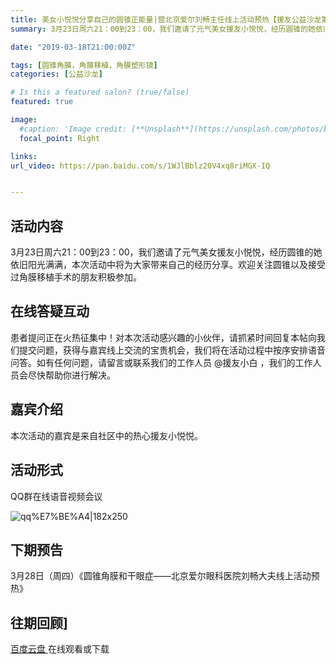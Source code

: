 ```yaml
---
title: 美女小悦悦分享自己的圆锥正能量|暨北京爱尔刘畅主任线上活动预热【援友公益沙龙第48期】
summary: 3月23日周六21：00到23：00，我们邀请了元气美女援友小悦悦，经历圆锥的她依旧阳光满满，本次活动中将为大家带来自己的经历分享！

date: "2019-03-18T21:00:00Z"

tags: [圆锥角膜，角膜移植，角膜塑形镜]
categories: [公益沙龙]

# Is this a featured salon? (true/false)
featured: true

image:
  #caption: 'Image credit: [**Unsplash**](https://unsplash.com/photos/bzdhc5b3Bxs)'
  focal_point: Right

links:
url_video: https://pan.baidu.com/s/1WJlBblz20V4xq8riMGX-IQ


---
```


## 活动内容

3月23日周六21：00到23：00，我们邀请了元气美女援友小悦悦，经历圆锥的她依旧阳光满满，本次活动中将为大家带来自己的经历分享。欢迎关注圆锥以及接受过角膜移植手术的朋友积极参加。 

## 在线答疑互动

患者提问正在火热征集中！对本次活动感兴趣的小伙伴，请抓紧时间回复本帖向我们提交问题，获得与嘉宾线上交流的宝贵机会，我们将在活动过程中按序安排语音问答。如有任何问题，请留言或联系我们的工作人员 @援友小白 ，我们的工作人员会尽快帮助你进行解决。

## 嘉宾介绍

本次活动的嘉宾是来自社区中的热心援友小悦悦。

## 活动形式

QQ群在线语音视频会议

![qq%E7%BE%A4|182x250](https://yuanyousite-1252586903.cos.ap-beijing.myqcloud.com/original/1X/a2f04018373e49cb9081a466d3b12ef996b281c2.jpeg) 

## 下期预告

3月28日（周四）《圆锥角膜和干眼症——北京爱尔眼科医院刘畅大夫线上活动预热》


## 往期回顾]

[百度云盘 ](https://pan.baidu.com/s/1WJlBblz20V4xq8riMGX-IQ)在线观看或下载